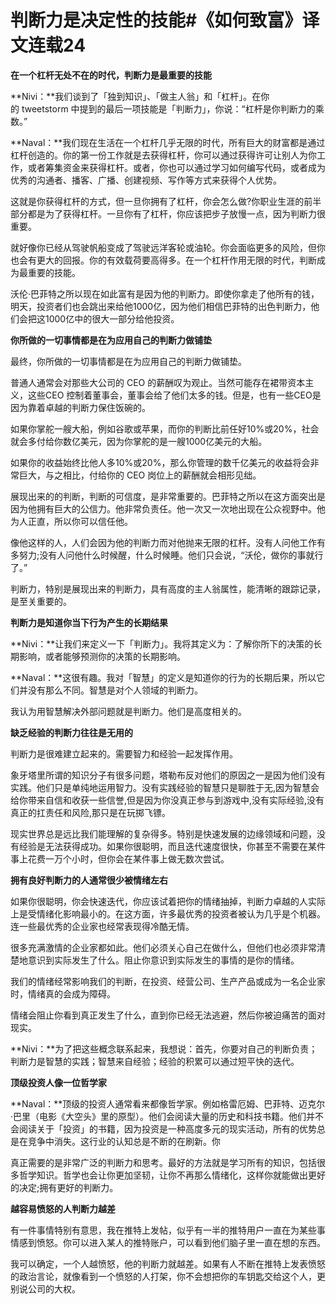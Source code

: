 # 判断力是决定性的技能#《如何致富》译文连载24

**在一个杠杆无处不在的时代，判断力是最重要的技能**

**Nivi：**我们谈到了「独到知识」、「做主人翁」和「杠杆」。在你的 tweetstorm 中提到的最后一项技能是「判断力」，你说：“杠杆是你判断力的乘数。”

**Naval：**我们现在生活在一个杠杆几乎无限的时代，所有巨大的财富都是通过杠杆创造的。你的第一份工作就是去获得杠杆，你可以通过获得许可让别人为你工作，或者筹集资金来获得杠杆。或者，你也可以通过学习如何编写代码，或者成为优秀的沟通者、播客、广播、创建视频、写作等方式来获得个人优势。

这就是你获得杠杆的方式，但一旦你拥有了杠杆，你会怎么做?你职业生涯的前半部分都是为了获得杠杆。一旦你有了杠杆，你应该把步子放慢一点，因为判断力很重要。

就好像你已经从驾驶帆船变成了驾驶远洋客轮或油轮。你会面临更多的风险，但你也会有更大的回报。你的有效载荷要高得多。在一个杠杆作用无限的时代，判断成为最重要的技能。

沃伦·巴菲特之所以现在如此富有是因为他的判断力。即使你拿走了他所有的钱，明天，投资者们也会跳出来给他1000亿，因为他们相信巴菲特的出色判断力，他们会把这1000亿中的很大一部分给他投资。

**你所做的一切事情都是在为应用自己的判断力做铺垫**

最终，你所做的一切事情都是在为应用自己的判断力做铺垫。

普通人通常会对那些大公司的 CEO 的薪酬叹为观止。当然可能存在裙带资本主义，这些CEO 控制着董事会，董事会给了他们太多的钱。但是，也有一些CEO是因为靠着卓越的判断力保住饭碗的。

如果你掌舵一艘大船，例如谷歌或苹果，而你的判断比前任好10%或20%，社会就会多付给你数亿美元，因为你掌舵的是一艘1000亿美元的大船。

如果你的收益始终比他人多10%或20%，那么你管理的数千亿美元的收益将会非常巨大，与之相比，付给你的 CEO 岗位上的薪酬就会相形见绌。

展现出来的的判断，判断的可信度，是非常重要的。巴菲特之所以在这方面突出是因为他拥有巨大的公信力。他非常负责任。他一次又一次地出现在公众视野中。他为人正直，所以你可以信任他。

像他这样的人，人们会因为他的判断力而对他抛来无限的杠杆。没有人问他工作有多努力;没有人问他什么时候醒，什么时候睡。他们只会说，“沃伦，做你的事就行了。”

判断力，特别是展现出来的判断力，具有高度的主人翁属性，能清晰的跟踪记录，是至关重要的。

**判断力是知道你当下行为产生的长期结果**

**Nivi：**让我们来定义一下「判断力」。我将其定义为：了解你所下的决策的长期影响，或者能够预测你的决策的长期影响。

**Naval：**这很有趣。我对「智慧」的定义是知道你的行为的长期后果，所以它们并没有那么不同。智慧是对个人领域的判断力。

我认为用智慧解决外部问题就是判断力。他们是高度相关的。

**缺乏经验的判断力往往是无用的**

判断力是很难建立起来的。需要智力和经验一起发挥作用。

象牙塔里所谓的知识分子有很多问题，塔勒布反对他们的原因之一是因为他们没有实践。他们只是单纯地运用智力。没有实践经验的智慧只是聊胜于无,因为智慧会给你带来自信和收获一些信誉,但是因为你没真正参与到游戏中,没有实际经验,没有真正的扛责任和风险,那只是在玩掷飞镖。

现实世界总是远比我们能理解的复杂得多。特别是快速发展的边缘领域和问题，没有经验是无法获得成功。如果你很聪明，而且迭代速度很快，你甚至不需要在某件事上花费一万个小时，但你会在某件事上做无数次尝试。

**拥有良好判断力的人通常很少被情绪左右**

如果你很聪明，你会快速迭代，你应该试着把你的情绪抽掉，判断力卓越的人实际上是受情绪化影响最小的。在这方面，许多最优秀的投资者被认为几乎是个机器。连一些最优秀的企业家也经常表现得冷酷无情。

很多充满激情的企业家都如此。他们必须关心自己在做什么，但他们也必须非常清楚地意识到实际发生了什么。阻止你意识到实际发生的事情的是你的情绪。

我们的情绪经常影响我们的判断，在投资、经营公司、生产产品或成为一名企业家时，情绪真的会成为障碍。

情绪会阻止你看到真正发生了什么，直到你已经无法逃避，然后你被迫痛苦的面对现实。

**Nivi：**为了把这些概念联系起来，我想说：首先，你要对自己的判断负责；判断力是智慧的实践；智慧来自经验；经验的积累可以通过短平快的迭代。

**顶级投资人像一位哲学家**

**Naval：**顶级的投资人通常看来都像哲学家。例如格雷厄姆、巴菲特、迈克尔·巴里（电影《大空头》里的原型）。他们会阅读大量的历史和科技书籍。他们并不会阅读关于「投资」的书籍，因为投资是一种高度多元的现实活动，所有的优势总是在竞争中消失。这行业的认知总是不断的在刷新。你

真正需要的是非常广泛的判断力和思考。最好的方法就是学习所有的知识，包括很多哲学知识。哲学也会让你更加坚韧，让你不再那么情绪化，这样你就能做出更好的决定;拥有更好的判断力。

**越容易愤怒的人判断力越差**

有一件事情特别有意思，我在推特上发帖，似乎有一半的推特用户一直在为某些事情感到愤怒。你可以进入某人的推特账户，可以看到他们脑子里一直在想的东西。

我可以确定，一个人越愤怒，他的判断力就越差。如果有人不断在推特上发表愤怒的政治言论，就像看到一个愤怒的人打架，你不会想把你的车钥匙交给这个人，更别说公司的大权。